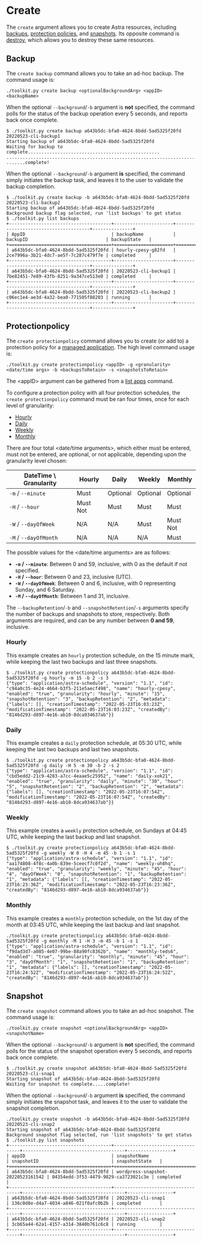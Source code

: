 # Create

The `create` argument allows you to create Astra resources, including [backups](#backup), [protection policies](#protectionpolicy), and [snapshots](#snapshot).  Its opposite command is [destroy](../destroy/README.md), which allows you to destroy these same resources.

## Backup

The `create backup` command allows you to take an ad-hoc backup.  The command usage is:

```text
./toolkit.py create backup <optionalBackgroundArg> <appID> <backupName>
```

When the optional `--background`/`-b` argument is **not** specified, the command polls for the status of the backup operation every 5 seconds, and reports back once complete.

```text
$ ./toolkit.py create backup a643b5dc-bfa0-4624-8bdd-5ad5325f20fd 20220523-cli-backup1
Starting backup of a643b5dc-bfa0-4624-8bdd-5ad5325f20fd
Waiting for backup to complete.................................................
...............................................................................
.......complete!
```

When the optional `--background`/`-b` argument **is** specified, the command simply initiates the backup task, and leaves it to the user to validate the backup completion.

```text
$ ./toolkit.py create backup -b a643b5dc-bfa0-4624-8bdd-5ad5325f20fd 20220523-cli-backup2
Starting backup of a643b5dc-bfa0-4624-8bdd-5ad5325f20fd
Background backup flag selected, run 'list backups' to get status
$ ./toolkit.py list backups
+--------------------------------------+----------------------+--------------------------------------+---------------+
| AppID                                | backupName           | backupID                             | backupState   |
+======================================+======================+======================================+===============+
| a643b5dc-bfa0-4624-8bdd-5ad5325f20fd | hourly-cpesy-g82fd   | 2ce7996a-3b21-4dc7-ae5f-7c287c479f7e | completed     |
+--------------------------------------+----------------------+--------------------------------------+---------------+
| a643b5dc-bfa0-4624-8bdd-5ad5325f20fd | 20220523-cli-backup1 | 7be82451-7e89-43fb-8251-9a347ce513e0 | completed     |
+--------------------------------------+----------------------+--------------------------------------+---------------+
| a643b5dc-bfa0-4624-8bdd-5ad5325f20fd | 20220523-cli-backup2 | c06ec1e4-ae3d-4a32-bea0-771505f88203 | running       |
+--------------------------------------+----------------------+--------------------------------------+---------------+
```

## Protectionpolicy

The `create protectionpolicy` command allows you to create (or add to) a protection policy for a [managed application](../manage/README.md#app).  The high level command usage is:

```text
./toolkit.py create protectionpolicy <appID> -g <granularity> <date/time args> -b <backupsToRetain> -s <snapshotsToRetain>
```

The \<appID\> argument can be gathered from a [list apps](../list/README.md#apps) command.

To configure a protection policy with all four protection schedules, the `create protectionpolicy` command must be ran four times, once for each level of granularity:

* [Hourly](#hourly)
* [Daily](#daily)
* [Weekly](#weekly)
* [Monthly](#monthly)

There are four total \<date/time arguments\>, which either must be entered, must not be entered, are optional, or not applicable, depending upon the granularity level chosen:

| DateTime \ Granularity | Hourly   | Daily    | Weekly   | Monthly  |
| ---------------------- | -------- | -------- | -------- | -------- |
| `-m` / `--minute`      | Must     | Optional | Optional | Optional |
| `-H` / `--hour`        | Must Not | Must     | Must     | Must     |
| `-W` / `--dayOfWeek`   | N/A      | N/A      | Must     | Must Not |
| `-M` / `--dayOfMonth`  | N/A      | N/A      | N/A      | Must     |

The possible values for the \<date/time arguments\> are as follows:

* **`-m` / `--minute`**: Between 0 and 59, inclusive, with 0 as the default if not specified.
* **`-H` / `--hour`**: Between 0 and 23, inclusive (UTC).
* **`-W` / `--dayOfWeek`**: Between 0 and 6, inclusive, with 0 representing Sunday, and 6 Saturday.
* **`-M` / `--dayOfMonth`**: Between 1 and 31, inclusive.

The `--backupRetention`/`-b` and `--snapshotRetention`/`-s` arguments specify the number of backups and snapshots to store, respectively.  Both arguments are required, and can be any number between **0 and 59**, inclusive.

### Hourly

This example creates an `hourly` protection schedule, on the 15 minute mark, while keeping the last two backups and last three snapshots.

```text
$ ./toolkit.py create protectionpolicy a643b5dc-bfa0-4624-8bdd-5ad5325f20fd -g hourly -m 15 -b 2 -s 3
{"type": "application/astra-schedule", "version": "1.1", "id": "c94a0c35-4e24-4664-b3f5-211e5aecf498", "name": "hourly-cpesy", "enabled": "true", "granularity": "hourly", "minute": "15", "snapshotRetention": "3", "backupRetention": "2", "metadata": {"labels": [], "creationTimestamp": "2022-05-23T16:03:23Z", "modificationTimestamp": "2022-05-23T16:03:23Z", "createdBy": "8146d293-d897-4e16-ab10-8dca934637ab"}}
```

### Daily

This example creates a `daily` protection schedule, at 05:30 UTC, while keeping the last two backups and last two snapshots.

```text
$ ./toolkit.py create protectionpolicy a643b5dc-bfa0-4624-8bdd-5ad5325f20fd -g daily -H 5 -m 30 -b 2 -s 2
{"type": "application/astra-schedule", "version": "1.1", "id": "cbd5edd2-21c9-4283-a7cc-4eaae5c25952", "name": "daily-xok21", "enabled": "true", "granularity": "daily", "minute": "30", "hour": "5", "snapshotRetention": "2", "backupRetention": "2", "metadata": {"labels": [], "creationTimestamp": "2022-05-23T16:07:54Z", "modificationTimestamp": "2022-05-23T16:07:54Z", "createdBy": "8146d293-d897-4e16-ab10-8dca934637ab"}}
```

### Weekly

This example creates a `weekly` protection schedule, on Sundays at 04:45 UTC, while keeping the last backup and last snapshot.

```text
$ ./toolkit.py create protectionpolicy a643b5dc-bfa0-4624-8bdd-5ad5325f20fd -g weekly -W 0 -H 4 -m 45 -b 1 -s 1
{"type": "application/astra-schedule", "version": "1.1", "id": "aa174808-4f8c-4a0b-839e-5ceecf7c0f2d", "name": "weekly-uh8hq", "enabled": "true", "granularity": "weekly", "minute": "45", "hour": "4", "dayOfWeek": "0", "snapshotRetention": "1", "backupRetention": "1", "metadata": {"labels": [], "creationTimestamp": "2022-05-23T16:23:36Z", "modificationTimestamp": "2022-05-23T16:23:36Z", "createdBy": "8146d293-d897-4e16-ab10-8dca934637ab"}}
```

### Monthly

This example creates a `monthly` protection schedule, on the 1st day of the month at 03:45 UTC, while keeping the last backup and last snapshot.

```text
./toolkit.py create protectionpolicy a643b5dc-bfa0-4624-8bdd-5ad5325f20fd -g monthly -M 1 -H 3 -m 45 -b 1 -s 1
{"type": "application/astra-schedule", "version": "1.1", "id": "f9dad3d7-a085-4e07-99be-88a90fc8362b", "name": "monthly-teds6", "enabled": "true", "granularity": "monthly", "minute": "45", "hour": "3", "dayOfMonth": "1", "snapshotRetention": "1", "backupRetention": "1", "metadata": {"labels": [], "creationTimestamp": "2022-05-23T16:24:52Z", "modificationTimestamp": "2022-05-23T16:24:52Z", "createdBy": "8146d293-d897-4e16-ab10-8dca934637ab"}}
```

## Snapshot

The `create snapshot` command allows you to take an ad-hoc snapshot.  The command usage is:

```text
./toolkit.py create snapshot <optionalBackgroundArg> <appID> <snapshotName>
```

When the optional `--background`/`-b` argument is **not** specified, the command polls for the status of the snapshot operation every 5 seconds, and reports back once complete.

```text
$ ./toolkit.py create snapshot a643b5dc-bfa0-4624-8bdd-5ad5325f20fd 20220523-cli-snap1
Starting snapshot of a643b5dc-bfa0-4624-8bdd-5ad5325f20fd
Waiting for snapshot to complete.....complete!
```

When the optional `--background`/`-b` argument **is** specified, the command simply initiates the snapshot task, and leaves it to the user to validate the snapshot completion.

```text
./toolkit.py create snapshot -b a643b5dc-bfa0-4624-8bdd-5ad5325f20fd 20220523-cli-snap2
Starting snapshot of a643b5dc-bfa0-4624-8bdd-5ad5325f20fd
Background snapshot flag selected, run 'list snapshots' to get status
$ ./toolkit.py list snapshots
+--------------------------------------+-----------------------------------+--------------------------------------+-----------------+
| appID                                | snapshotName                      | snapshotID                           | snapshotState   |
+======================================+===================================+======================================+=================+
| a643b5dc-bfa0-4624-8bdd-5ad5325f20fd | wordpress-snapshot-20220523161542 | 04354edd-3f53-4479-9829-ca3723021c3e | completed       |
+--------------------------------------+-----------------------------------+--------------------------------------+-----------------+
| a643b5dc-bfa0-4624-8bdd-5ad5325f20fd | 20220523-cli-snap1                | 136c0d8e-d4a7-4034-a846-021f0afc0b2b | completed       |
+--------------------------------------+-----------------------------------+--------------------------------------+-----------------+
| a643b5dc-bfa0-4624-8bdd-5ad5325f20fd | 20220523-cli-snap2                | 3cb65a44-62a1-4157-a314-3840b761c6c8 | running         |
+--------------------------------------+-----------------------------------+--------------------------------------+-----------------+

```
